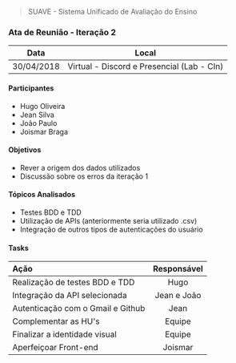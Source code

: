 > SUAVE - Sistema Unificado de Avaliação do Ensino

### Ata de Reunião - Iteração 2

Data         | Local
------------ | -------------
30/04/2018   | Virtual - Discord e Presencial (Lab - CIn)

#### Participantes
- Hugo Oliveira
- Jean Silva
- João Paulo
- Joismar Braga

#### Objetivos
- Rever a origem dos dados utilizados
- Discussão sobre os erros da iteração 1

#### Tópicos Analisados
- Testes BDD e TDD
- Utilização de APIs (anteriormente seria utilizado .csv)
- Integração de outros tipos de autenticações do usuário

#### Tasks
|			 Ação | Responsável   |
|:---------------------------------|:----------:|
|Realização de testes BDD e TDD    | Hugo       |
|Integração da API selecionada     | Jean e João|
|Autenticação com o Gmail e Github | Jean       |
|Complementar as HU's	             | Equipe     |
|Finalizar a identidade visual     | Equipe     |
|Aperfeiçoar Front-end             | Joismar    |

